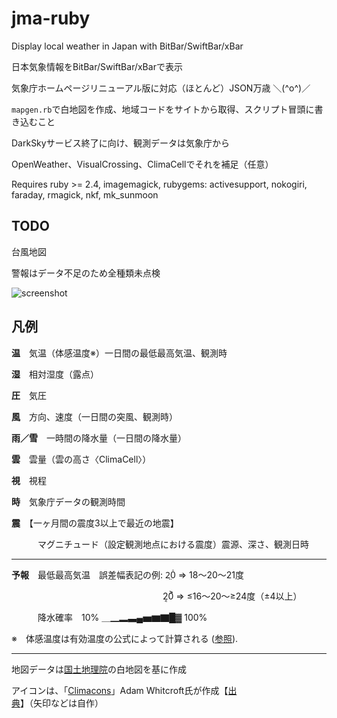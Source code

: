 # jma-ruby

Display local weather in Japan with BitBar/SwiftBar/xBar

日本気象情報をBitBar/SwiftBar/xBarで表示

気象庁ホームページリニューアル版に対応（ほとんど）JSON万歳 ＼(^o^)／

`mapgen.rb`で白地図を作成、地域コードをサイトから取得、スクリプト冒頭に書き込むこと

DarkSkyサービス終了に向け、観測データは気象庁から

OpenWeather、VisualCrossing、ClimaCellでそれを補足（任意）

Requires ruby >= 2.4, imagemagick, rubygems: activesupport, nokogiri, faraday, rmagick, nkf, mk_sunmoon

## TODO

台風地図

警報はデータ不足のため全種類未点検

![screenshot](https://user-images.githubusercontent.com/589440/111020619-33717d80-83bf-11eb-9bce-e318f49e1c58.png)

## 凡例

**温**　気温（体感温度※）一日間の最低最高気温、観測時

**湿**　相対湿度（露点）

**圧**　気圧

**風**　方向、速度（一日間の突風、観測時）

**雨／雪**　一時間の降水量（一日間の降水量）

**雲**　雲量（雲の高さ〈ClimaCell〉）

**視**　視程

**時**　気象庁データの観測時間

**震**　【一ヶ月間の震度3以上で最近の地震】

　　　マグニチュード（設定観測地点における震度）震源、深さ、観測日時

---

**予報**　最低最高気温　誤差幅表記の例: 2̤0̇ => 18〜20〜21度

　　　　　　　　　　　　　　　　　  2͔0͐ => ≤16〜20〜≥24度（±4以上）

　　　降水確率　10% ＿▁▂▃▄▅▆▇█▓ 100%

※　体感温度は有効温度の公式によって計算される ([参照](https://link.springer.com/article/10.1007/s00484-011-0453-2)).

---

地図データは[国土地理院](https://maps.gsi.go.jp/vector/)の白地図を基に作成

アイコンは、「[Climacons](http://adamwhitcroft.com/climacons/)」Adam Whitcroft氏が作成【[出典](https://github.com/christiannaths/Climacons-Font)】（矢印などは自作）